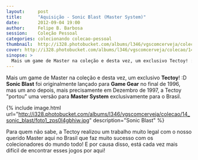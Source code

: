 ```yaml
---
layout:     post
title:      "Aquisição - Sonic Blast (Master System)"
date:       2012-09-04 19:00
author:     Felipe B. Barbosa
session:    Coleção Pessoal
categories: colecionando colecao-pessoal
thumbnail:  http://i328.photobucket.com/albums/l346/vgscomcerveja/colecao/14_sonic_blast/post_thumbnail_zpstmtemedr.jpg
cover: http://i328.photobucket.com/albums/l346/vgscomcerveja/colecao/14_sonic_blast/post_header_zpsmeuwphkk.jpg
sinopse: >
  Mais um game de Master na coleção e desta vez, um exclusivo Tectoy! :D Sonic Blast foi originalmente lançado para Game Gear no final de 1996, mas um ano depois, mais precisamente em Dezembro de 1997, a Tectoy "portou" uma versão para **Master System** exclusivamente para o Brasil.
---
```

Mais um game de Master na coleção e desta vez, um exclusivo **Tectoy**! :D **Sonic Blast** foi originalmente lançado para **Game Gear** no final de 1996, mas um ano depois, mais precisamente em Dezembro de 1997, a Tectoy "portou" uma versão para **Master System** exclusivamente para o Brasil.

{% include image.html url="http://i328.photobucket.com/albums/l346/vgscomcerveja/colecao/14_sonic_blast/foto1_zps0l4gbhiw.jpg" description="Sonic Blast" %}

Para quem não sabe, a Tectoy realizou um trabalho muito legal com o nosso querido Master aqui no Brasil que faz muito sucesso com os colecionadores do mundo todo! E por causa disso, está cada vez mais difícil de encontrar esses jogos por aqui!  
